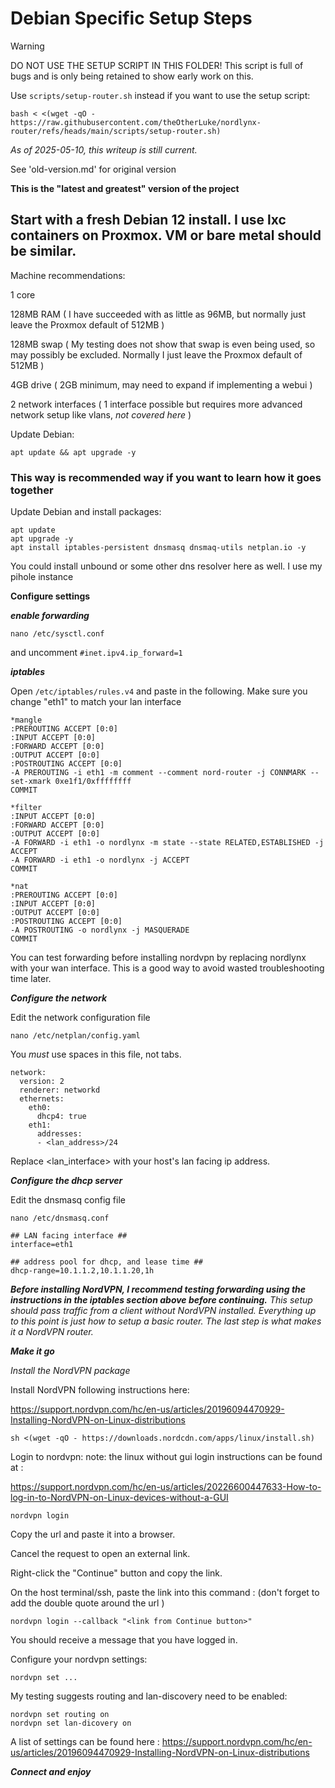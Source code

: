 # Debian Specific Setup Steps
>[!WARNING]
>DO NOT USE THE SETUP SCRIPT IN THIS FOLDER! This script is full of bugs and is only being retained to show early work on this.
>
>Use `scripts/setup-router.sh` instead if you want to use the setup script:
>
>`bash < <(wget -qO - https://raw.githubusercontent.com/theOtherLuke/nordlynx-router/refs/heads/main/scripts/setup-router.sh)`
>

*As of 2025-05-10, this writeup is still current.*

See 'old-version.md' for original version

**This is the "latest and greatest" version of the project**

## Start with a fresh Debian 12 install. I use lxc containers on Proxmox. VM or bare metal should be similar.

Machine recommendations:

1 core

128MB RAM ( I have succeeded with as little as 96MB, but normally just leave the Proxmox default of 512MB )

128MB swap ( My testing does not show that swap is even being used, so may possibly be excluded. Normally I just leave the Proxmox default of 512MB )

4GB drive ( 2GB minimum, may need to expand if implementing a webui )

2 network interfaces ( 1 interface possible but requires more advanced network setup like vlans, *not covered here* )

Update Debian:

`apt update && apt upgrade -y`

### This way is recommended way if you want to learn how it goes together

Update Debian and install packages:

```
apt update
apt upgrade -y
apt install iptables-persistent dnsmasq dnsmaq-utils netplan.io -y
```

You could install unbound or some other dns resolver here as well. I use my pihole instance

**Configure settings**

***enable forwarding***

`nano /etc/sysctl.conf`

and uncomment `#inet.ipv4.ip_forward=1`

***iptables***

Open `/etc/iptables/rules.v4` and paste in the following. Make sure you change "eth1" to match your lan interface

```
*mangle
:PREROUTING ACCEPT [0:0]
:INPUT ACCEPT [0:0]
:FORWARD ACCEPT [0:0]
:OUTPUT ACCEPT [0:0]
:POSTROUTING ACCEPT [0:0]
-A PREROUTING -i eth1 -m comment --comment nord-router -j CONNMARK --set-xmark 0xe1f1/0xffffffff
COMMIT

*filter
:INPUT ACCEPT [0:0]
:FORWARD ACCEPT [0:0]
:OUTPUT ACCEPT [0:0]
-A FORWARD -i eth1 -o nordlynx -m state --state RELATED,ESTABLISHED -j ACCEPT
-A FORWARD -i eth1 -o nordlynx -j ACCEPT
COMMIT

*nat
:PREROUTING ACCEPT [0:0]
:INPUT ACCEPT [0:0]
:OUTPUT ACCEPT [0:0]
:POSTROUTING ACCEPT [0:0]
-A POSTROUTING -o nordlynx -j MASQUERADE
COMMIT
```

You can test forwarding before installing nordvpn by replacing nordlynx with your wan interface. This is a good way to avoid wasted troubleshooting time later.

***Configure the network***

Edit the network configuration file

`nano /etc/netplan/config.yaml`

You *must* use spaces in this file, not tabs.

```
network:
  version: 2
  renderer: networkd
  ethernets:
    eth0:
      dhcp4: true
    eth1:
      addresses:
      - <lan_address>/24
```

Replace <lan_interface> with your host's lan facing ip address.

***Configure the dhcp server***

Edit the dnsmasq config file

`nano /etc/dnsmasq.conf`

```
## LAN facing interface ##
interface=eth1

## address pool for dhcp, and lease time ##
dhcp-range=10.1.1.2,10.1.1.20,1h
```

***Before installing NordVPN, I recommend testing forwarding using the instructions in the iptables section above before continuing.***
*This setup should pass traffic from a client without NordVPN installed. Everything up to this point is just how to setup a basic router. The last step is what makes it a NordVPN router.*

***Make it go***

*Install the NordVPN package*

Install NordVPN following instructions here:

https://support.nordvpn.com/hc/en-us/articles/20196094470929-Installing-NordVPN-on-Linux-distributions

`sh <(wget -qO - https://downloads.nordcdn.com/apps/linux/install.sh)`

Login to nordvpn: note: the linux without gui login instructions can be found at :

https://support.nordvpn.com/hc/en-us/articles/20226600447633-How-to-log-in-to-NordVPN-on-Linux-devices-without-a-GUI

`nordvpn login`

Copy the url and paste it into a browser.

Cancel the request to open an external link.

Right-click the "Continue" button and copy the link.

On the host terminal/ssh, paste the link into this command : (don't forget to add the double quote around the url )

`nordvpn login --callback "<link from Continue button>"`

You should receive a message that you have logged in.

Configure your nordvpn settings:

`nordvpn set ...`

My testing suggests routing and lan-discovery need to be enabled:

```
nordvpn set routing on
nordvpn set lan-dicovery on
```

A list of settings can be found here : https://support.nordvpn.com/hc/en-us/articles/20196094470929-Installing-NordVPN-on-Linux-distributions

***Connect and enjoy***
